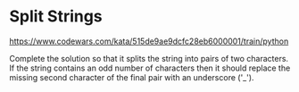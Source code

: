 # Split Strings

https://www.codewars.com/kata/515de9ae9dcfc28eb6000001/train/python

Complete the solution so that it splits the string into pairs of two characters. If the string contains an odd number of characters then it should replace the missing second character of the final pair with an underscore ('_').
